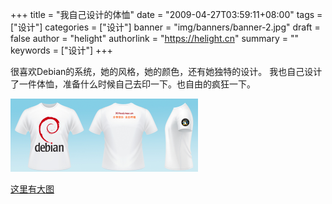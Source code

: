 +++
title = "我自己设计的体恤"
date = "2009-04-27T03:59:11+08:00"
tags = ["设计"]
categories = ["设计"]
banner = "img/banners/banner-2.jpg"
draft = false
author = "helight"
authorlink = "https://helight.cn"
summary = ""
keywords = ["设计"]
+++

很喜欢Debian的系统，她的风格，她的颜色，还有她独特的设计。
我也自己设计了一件体恤，准备什么时候自己去印一下。也自由的疯狂一下。
<!--more-->

![../../imgs/2009/04/t-shirt-debian.png](../../imgs/2009/04/t-shirt-debian-300x117.png)

[这里有大图](../../imgs/2009/04/t-shirt-debian.png)